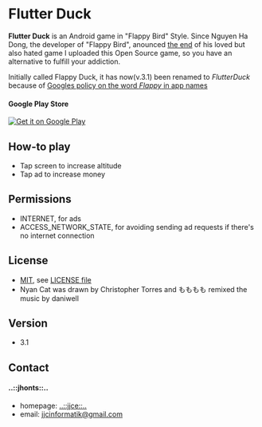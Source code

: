 Flutter Duck
======

**Flutter Duck** is an Android game in "Flappy Bird" Style. Since Nguyen Ha Dong, the developer of "Flappy Bird", anounced [the end](http://www.forbes.com/sites/insertcoin/2014/02/08/flappy-bird-creator-says-hes-taking-the-game-down/) of his loved but also hated game I uploaded this Open Source game, so you have an alternative to fulfill your addiction.

Initially called Flappy Duck, it has now(v.3.1) been renamed to *FlutterDuck* because of [Googles policy on the word *Flappy* in app names](http://edition.cnn.com/2014/02/17/tech/mobile/flappy-apps-banned/)

#### Google Play Store
[![Get it on Google Play](https://developer.android.com/images/brand/en_generic_rgb_wo_45.png)](https://play.google.com/store/apps/details?id=com.jhonts.flutterduck&rdid=com.jhonts.flutterduck)

## How-to play
* Tap screen to increase altitude
* Tap ad to increase money

## Permissions
* INTERNET, for ads
* ACCESS_NETWORK_STATE, for avoiding sending ad requests if there's no internet connection

## License 
* [MIT](http://opensource.org/licenses/MIT), see [LICENSE file](/LICENSE)
* Nyan Cat was drawn by Christopher Torres and もももも remixed the music by daniwell

## Version 
* 3.1

## Contact
#### ..::jhonts::..
* homepage: [..::jjce::..](https://johnjce.github.io/inicio/)
* email: jjcinformatik@gmail.com
